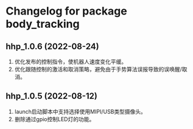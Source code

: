 # Changelog for package body_tracking

hhp_1.0.6 (2022-08-24)
------------------
1. 优化发布的控制指令，使机器人速度变化平缓。
2. 优化跟随控制的激活和取消策略，避免由于手势算法误报导致的误唤醒/取消。


hhp_1.0.5 (2022-08-12)
------------------
1. launch启动脚本中支持选择使用MIPI/USB类型摄像头。
2. 删除通过gpio控制LED灯的功能。
